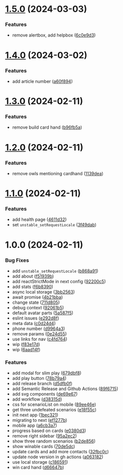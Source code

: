 # [1.5.0](https://github.com/jennieandersson/childrens-rights/compare/v1.4.0...v1.5.0) (2024-03-03)


### Features

* remove alertbox, add helpbox ([6c0e9d3](https://github.com/jennieandersson/childrens-rights/commit/6c0e9d3b3f6944a952687bfb35c165b74c431cc2))

# [1.4.0](https://github.com/jennieandersson/childrens-rights/compare/v1.3.0...v1.4.0) (2024-03-02)


### Features

* add article number ([a60f894](https://github.com/jennieandersson/childrens-rights/commit/a60f894e1c525446ec17b95c1d66383cc1833a02))

# [1.3.0](https://github.com/jennieandersson/childrens-rights/compare/v1.2.0...v1.3.0) (2024-02-11)


### Features

* remove build card hand ([b96fb5a](https://github.com/jennieandersson/childrens-rights/commit/b96fb5a3aab9b5c6e8badc957e0ab9e7a6134b8e))

# [1.2.0](https://github.com/jennieandersson/childrens-rights/compare/v1.1.0...v1.2.0) (2024-02-11)


### Features

* remove owls mentioning cardhand ([1139dea](https://github.com/jennieandersson/childrens-rights/commit/1139dea8f58fd01bdbbe020d7abe1048da1c1f25))

# [1.1.0](https://github.com/jennieandersson/childrens-rights/compare/v1.0.0...v1.1.0) (2024-02-11)


### Features

* add health page ([4611d32](https://github.com/jennieandersson/childrens-rights/commit/4611d32a797073ef3ff58f995440202d21f8893e))
* set `unstable_setRequestLocale` ([3f49dab](https://github.com/jennieandersson/childrens-rights/commit/3f49dab508ff76b40514703d125b47fec9ab96f6))

# 1.0.0 (2024-02-11)


### Bug Fixes

* add `unstable_setRequestLocale` ([b868a91](https://github.com/jennieandersson/childrens-rights/commit/b868a91d6a1e55a822610ea07ffbb53c2cebe672))
* add about ([f51939b](https://github.com/jennieandersson/childrens-rights/commit/f51939b753025fb7d23927ddb15ee0bb22ace0d6))
* add reactStrictMode in next config ([92200c5](https://github.com/jennieandersson/childrens-rights/commit/92200c535587707b8c160ab99e9658d52435bc5d))
* add stats ([f6b8390](https://github.com/jennieandersson/childrens-rights/commit/f6b83904b83424a879a1086daa032236f50fe3ea))
* async local storage ([3bb2563](https://github.com/jennieandersson/childrens-rights/commit/3bb25632280863b4048bcfde7816f995eecc5010))
* await promise ([4b21bba](https://github.com/jennieandersson/childrens-rights/commit/4b21bba081e0e8424dc9162b7749da648ce298c8))
* change state ([711d805](https://github.com/jennieandersson/childrens-rights/commit/711d8050a1459881c371c902ad0197f9f26e81a4))
* debug context ([92061b5](https://github.com/jennieandersson/childrens-rights/commit/92061b5068f29d39b8ba18d86e05b40f38e99c86))
* default avatar parts ([5a587f5](https://github.com/jennieandersson/childrens-rights/commit/5a587f54870487cdc069651fec7bd8d593f309f4))
* eslint issues ([e292d8f](https://github.com/jennieandersson/childrens-rights/commit/e292d8f0e194001128b4bdb75c0d59041de41833))
* meta data ([c0d24d4](https://github.com/jennieandersson/childrens-rights/commit/c0d24d427b6d061bb03727ea8e38862b6be5fc50))
* phone number ([d9964a3](https://github.com/jennieandersson/childrens-rights/commit/d9964a38e557a4b7d07ab7c7afe6357ff105d27b))
* remove params ([0e24d55](https://github.com/jennieandersson/childrens-rights/commit/0e24d55134ff84f6692562427bde8db73acb29ce))
* use links for nav ([c4fd764](https://github.com/jennieandersson/childrens-rights/commit/c4fd764192920f1ecadc610343763c1d2329a845))
* wip ([f83e17d](https://github.com/jennieandersson/childrens-rights/commit/f83e17d424dcbe9074cf06019e2e698b04ab805a))
* wip ([6aad14f](https://github.com/jennieandersson/childrens-rights/commit/6aad14f91ef5a52e33e09cf754d998765d656acd))


### Features

* add modal for slim play ([679dbf8](https://github.com/jennieandersson/childrens-rights/commit/679dbf840705f9cc7dfc70379114235a59c417a4))
* add play button ([78b79a4](https://github.com/jennieandersson/childrens-rights/commit/78b79a443ca5a60742e7efb6863744de5d78b8fc))
* add release branch ([d5dfb0f](https://github.com/jennieandersson/childrens-rights/commit/d5dfb0fe8934f9462751338d552be5ba96610349))
* add Semantic Release and Github Actions ([89f6715](https://github.com/jennieandersson/childrens-rights/commit/89f6715a8352398ea616e81ac74610270d7c44b3))
* add svg components ([de69e67](https://github.com/jennieandersson/childrens-rights/commit/de69e67109bb8e94aa3c672217d6b1521de8ea74))
* add workflow ([d38315d](https://github.com/jennieandersson/childrens-rights/commit/d38315d708b6179a9ef673a69008dfae58d3a4ca))
* css for scenarioList on mobile ([89ee46e](https://github.com/jennieandersson/childrens-rights/commit/89ee46e6d4c2b16e761a65764fdb585fd9f74770))
* get three undefeated scenarios ([e18f55c](https://github.com/jennieandersson/childrens-rights/commit/e18f55ca29b8a05d0cbc7320d1e262391332ca7a))
* init next app ([1bec321](https://github.com/jennieandersson/childrens-rights/commit/1bec321087fb6c33d15ca44577e22e42c72de96f))
* migrating to next ([ef1277b](https://github.com/jennieandersson/childrens-rights/commit/ef1277b0b61b1ebab444eb34a60f5bb6325796c1))
* mobile app ([a6cb3a7](https://github.com/jennieandersson/childrens-rights/commit/a6cb3a70d0750bc608bea98eaf3f1d21c140ea67))
* progress based on cards ([e0380d3](https://github.com/jennieandersson/childrens-rights/commit/e0380d3fb3f65fa17844d1ca088e789df3f70b5a))
* remove right sidebar ([95a2ec2](https://github.com/jennieandersson/childrens-rights/commit/95a2ec2a7c13dd8d2458c8113729a9cb4f58cbd8))
* show three random scenarios ([b2de856](https://github.com/jennieandersson/childrens-rights/commit/b2de856d13ed2bf6900b868cd6bc7fe0ba5da9cd))
* show winable cards ([70de5dc](https://github.com/jennieandersson/childrens-rights/commit/70de5dc9ed8c041d719186744e5167baf5a30abf))
* update cards and add more contacts ([32fbc0c](https://github.com/jennieandersson/childrens-rights/commit/32fbc0c88ef5b76d88f781d5fce394037429b0c0))
* update node version in gh actions ([a063182](https://github.com/jennieandersson/childrens-rights/commit/a063182438b3d0288657779d3b2d4c4c7af2c590))
* use local storage ([c186591](https://github.com/jennieandersson/childrens-rights/commit/c18659130c1294cfbd3e62b713f1d1b5d1de7c1d))
* win card hand ([d66647b](https://github.com/jennieandersson/childrens-rights/commit/d66647b0dc13f72f29f924ae3134d552bc540557))
